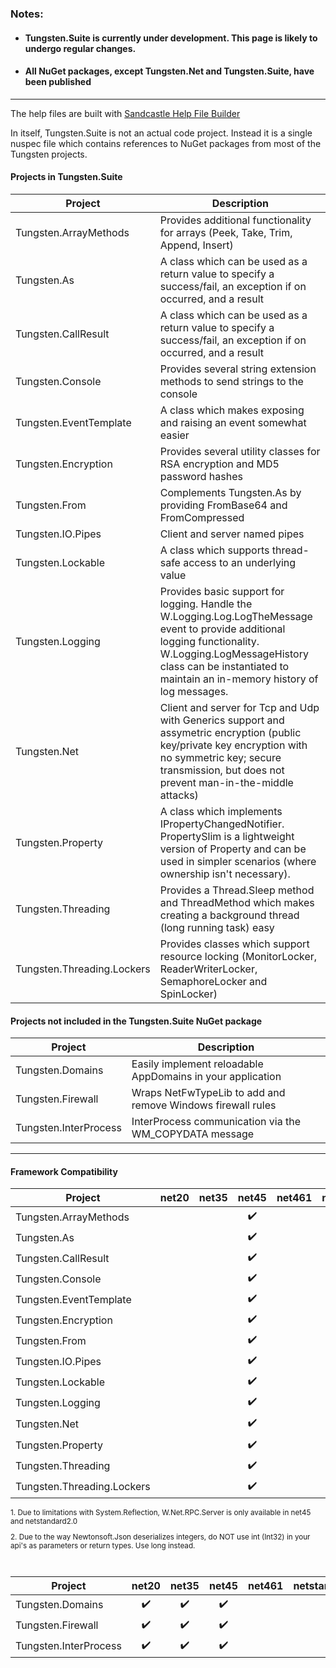  ### Notes:
* #### Tungsten.Suite is currently under development.  This page is likely to undergo regular changes.
* #### All NuGet packages, except Tungsten.Net and Tungsten.Suite, have been published
___

The help files are built with [Sandcastle Help File Builder](https://github.com/EWSoftware/SHFB)

In itself, Tungsten.Suite is not an actual code project.  Instead it is a single nuspec file which contains references to NuGet packages from most of the Tungsten projects.

#### Projects in Tungsten.Suite
| Project                    | Description                                                  |
| -------------------------- | ------------------------------------------------------------ |
| Tungsten.ArrayMethods      | Provides additional functionality for arrays (Peek, Take, Trim, Append, Insert) |
| Tungsten.As                | A class which can be used as a return value to specify a success/fail, an exception if on occurred, and a result |
| Tungsten.CallResult        | A class which can be used as a return value to specify a success/fail, an exception if on occurred, and a result |
| Tungsten.Console           | Provides several string extension methods to send strings to the console |
| Tungsten.EventTemplate     | A class which makes exposing and raising an event somewhat easier |
| Tungsten.Encryption        | Provides several utility classes for RSA encryption and MD5 password hashes |
| Tungsten.From              | Complements Tungsten.As by providing FromBase64 and FromCompressed |
| Tungsten.IO.Pipes          | Client and server named pipes                                |
| Tungsten.Lockable          | A class which supports thread-safe access to an underlying value |
| Tungsten.Logging           | Provides basic support for logging.  Handle the W.Logging.Log.LogTheMessage event to provide additional logging functionality.  W.Logging.LogMessageHistory class can be instantiated to maintain an in-memory history of log messages. |
| Tungsten.Net | Client and server for Tcp and Udp with Generics support and assymetric encryption (public key/private key encryption with no symmetric key; secure transmission, but does not prevent man-in-the-middle attacks) |
| Tungsten.Property          | A class which implements IPropertyChangedNotifier.  PropertySlim is a lightweight version of Property and can be used in simpler scenarios (where ownership isn't necessary). |
| Tungsten.Threading         | Provides a Thread.Sleep method and ThreadMethod which makes creating a background thread (long running task) easy |
| Tungsten.Threading.Lockers | Provides classes which support resource locking (MonitorLocker, ReaderWriterLocker, SemaphoreLocker and SpinLocker) |

#### Projects not included in the Tungsten.Suite NuGet package
| Project               | Description                                                 |
| --------------------- | ----------------------------------------------------------- |
| Tungsten.Domains      | Easily implement reloadable AppDomains in your application  |
| Tungsten.Firewall     | Wraps NetFwTypeLib to add and remove Windows firewall rules |
| Tungsten.InterProcess | InterProcess communication via the WM_COPYDATA message      |

___
#### Framework Compatibility
<sub>

| Project                    | net20 | net35 |       net45        | net461 |   netstandard1.0   |   netstandard1.3   |   netstandard1.4   | netstandard1.5 |   netstandard2.0   |
| -------------------------- | :---: | :---: | :----------------: | :----: | :----------------: | :----------------: | :----------------: | :------------: | :----------------: |
| Tungsten.ArrayMethods      |       |       | :heavy_check_mark: |        | :heavy_check_mark: |                    |                    |                |                    |
| Tungsten.As                |       |       | :heavy_check_mark: |        |                    | :heavy_check_mark: |                    |                |                    |
| Tungsten.CallResult        |       |       | :heavy_check_mark: |        | :heavy_check_mark: |                    |                    |                |                    |
| Tungsten.Console           |       |       | :heavy_check_mark: |        |                    | :heavy_check_mark: |                    |                |                    |
| Tungsten.EventTemplate     |       |       | :heavy_check_mark: |        | :heavy_check_mark: |                    |                    |                |                    |
| Tungsten.Encryption        |       |       | :heavy_check_mark: |        |                    | :heavy_check_mark: |                    |                |                    |
| Tungsten.From              |       |       | :heavy_check_mark: |        |                    | :heavy_check_mark: |                    |                |                    |
| Tungsten.IO.Pipes          |       |       | :heavy_check_mark: |        |                    |                    | :heavy_check_mark: |                |                    |
| Tungsten.Lockable          |       |       | :heavy_check_mark: |        | :heavy_check_mark: |                    |                    |                |                    |
| Tungsten.Logging           |       |       | :heavy_check_mark: |        | :heavy_check_mark: |                    |                    |                |                    |
| Tungsten.Net               |       |       | :heavy_check_mark: |        |                    | :heavy_check_mark: |                    |                | :heavy_check_mark: [<sup>1</sup>](#rpcNote1) [<sup>2</sup>](#rpcNote2) |
| Tungsten.Property          |       |       | :heavy_check_mark: |        | :heavy_check_mark: |                    |                    |                |                    |
| Tungsten.Threading         |       |       | :heavy_check_mark: |        | :heavy_check_mark: |                    |                    |                |                    |
| Tungsten.Threading.Lockers |       |       | :heavy_check_mark: |        | :heavy_check_mark: |                    |                    |                |                    |

<p><a name="rpcNote1"></a>1. Due to limitations with System.Reflection, W.Net.RPC.Server is only available in net45 and netstandard2.0</p>
<p><a name="rpcNote2"></a>2. Due to the way Newtonsoft.Json deserializes integers, do NOT use int (Int32) in your api's as parameters or return types. Use long instead.</p>
<br>

| Project               |       net20        |       net35        |       net45        | net461 | netstandard1.0 | netstandard1.3 | netstandard1.4 | netstandard1.5 | netstandard2.0 |
| --------------------- | :----------------: | :----------------: | :----------------: | :----: | :------------: | :------------: | :------------: | :------------: | :------------: |
| Tungsten.Domains      | :heavy_check_mark: | :heavy_check_mark: | :heavy_check_mark: |        |                |                |                |                |                |
| Tungsten.Firewall     | :heavy_check_mark: | :heavy_check_mark: | :heavy_check_mark: |        |                |                |                |                |                |
| Tungsten.InterProcess | :heavy_check_mark: | :heavy_check_mark: | :heavy_check_mark: |        |                |                |                |                |                |


</sub>
